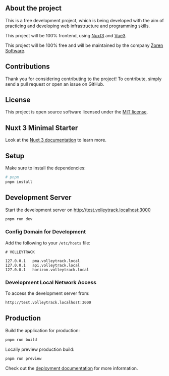 ## About the project

This is a free development project, which is being developed with the aim of practicing and developing web infrastructure and programming skills.

This project will be 100% frontend, using [Nuxt3](https://nuxt.com) and [Vue3](https://vuejs.org).

This project will be 100% free and will be maintained by the company [Zoren Software](http://zorensoftware.com/).

## Contributions

Thank you for considering contributing to the project! To contribute, simply send a pull request or open an issue on GitHub.

## License

This project is open source software licensed under the [MIT license](https://opensource.org/licenses/MIT).

## Nuxt 3 Minimal Starter

Look at the [Nuxt 3 documentation](https://nuxt.com/docs/getting-started/introduction) to learn more.

## Setup

Make sure to install the dependencies:

```bash
# pnpm
pnpm install
```

## Development Server

Start the development server on http://test.volleytrack.localhost:3000

```bash
pnpm run dev
```

### Config Domain for Development

Add the following to your `/etc/hosts` file:

```
# VOLLEYTRACK

127.0.0.1   pma.volleytrack.local
127.0.0.1   api.volleytrack.local
127.0.0.1   horizon.volleytrack.local
```

### Development Local Network Access

To access the development server from:

```bash
http://test.volleytrack.localhost:3000
```

## Production

Build the application for production:

```bash
pnpm run build
```

Locally preview production build:

```bash
pnpm run preview
```

Check out the [deployment documentation](https://nuxt.com/docs/getting-started/deployment) for more information.
